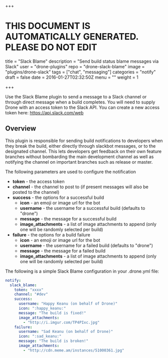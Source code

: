 +++

# THIS DOCUMENT IS AUTOMATICALLY GENERATED. PLEASE DO NOT EDIT

title = "Slack Blame"
description = "Send build status blame messages via Slack"
user = "drone-plugins"
repo = "drone-slack-blame"
image = "plugins/drone-slack"
tags = ["chat", "messaging"]
categories = "notify"
draft = false
date = 2016-01-27T02:32:50Z
menu = ""
weight = 1

+++

Use the Slack Blame plugin to send a message to a Slack channel or through
direct message when a build completes. You will need to supply Drone with an
access token to the Slack API. You can create a new access token here:
https://api.slack.com/web




## Overview

This plugin is responsible for sending build notifications to developers when
they break the build, either directly through slackbot messages, or to the
designated channel. This lets developers get feedback on their own feature
branches without bombarding the main development channel as well as notifying
the channel on important branches such as release or master.





The following parameters are used to configure the notification

* **token** - the access token
* **channel** - the channel to post to (if present messages will also be posted
  to the channel)
* **success** - the options for a successful build
  * **icon** - an emoji or image url for the bot
  * **username** - the username for a successful build (defaults to "drone")
  * **message** - the message for a successful build
  * **image_attachments** - a list of image attachments to append (only one will
    be randomly selected per build)
* **failure** - the options for a build failure
  * **icon** - an emoji or image url for the bot
  * **username** - the username for a failed build (defaults to "drone")
  * **message** - the message for a failed build
  * **image_attachments** - a list of image attachments to append (only one will
    be randomly selected per build)

The following is a simple Slack Blame configuration in your .drone.yml file:

```yaml
notify:
  slack_blame:
    token: "xxxx"
    channel: "#dev"
    success:
      username: "Happy Keanu (on behalf of Drone)"
      icon: ":happy_keanu:"
      message: "The build is fixed!"
      image_attachments:
        - "http://i.imgur.com/TP4PIxc.jpg"
    failure:
      username: "Sad Keanu (on behalf of Drone)"
      icon: ":sad_keanu:"
      message: "The build is broken!"
      image_attachments:
        - "http://cdn.meme.am/instances/51000361.jpg"
```

